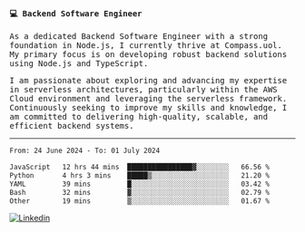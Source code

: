 
<samp>
  
#### 💻 Backend Software Engineer

As a dedicated Backend Software Engineer with a strong foundation in Node.js, I currently thrive at Compass.uol. My primary focus is on developing robust backend solutions using Node.js and TypeScript.

I am passionate about exploring and advancing my expertise in serverless architectures, particularly within the AWS Cloud environment and leveraging the serverless framework. Continuously seeking to improve my skills and knowledge, I am committed to delivering high-quality, scalable, and efficient backend systems.

---

<!--START_SECTION:waka-->

```txt
From: 24 June 2024 - To: 01 July 2024

JavaScript   12 hrs 44 mins  ████████████████▓░░░░░░░░   66.56 %
Python       4 hrs 3 mins    █████▒░░░░░░░░░░░░░░░░░░░   21.20 %
YAML         39 mins         █░░░░░░░░░░░░░░░░░░░░░░░░   03.42 %
Bash         32 mins         ▓░░░░░░░░░░░░░░░░░░░░░░░░   02.79 %
Other        19 mins         ▒░░░░░░░░░░░░░░░░░░░░░░░░   01.67 %
```

<!--END_SECTION:waka-->
  
</samp>

[![Linkedin](https://img.shields.io/badge/-Mateus%20Garcia-c080ff?style=flat-square&logo=Linkedin&logoColor=white&link=https://www.linkedin.com/in/mpgxc)](https://www.linkedin.com/in/mateusogarcia) 
